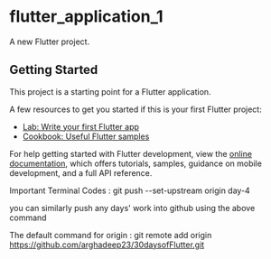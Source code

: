# flutter_application_1

A new Flutter project.

## Getting Started

This project is a starting point for a Flutter application.

A few resources to get you started if this is your first Flutter project:

- [Lab: Write your first Flutter app](https://docs.flutter.dev/get-started/codelab)
- [Cookbook: Useful Flutter samples](https://docs.flutter.dev/cookbook)

For help getting started with Flutter development, view the
[online documentation](https://docs.flutter.dev/), which offers tutorials,
samples, guidance on mobile development, and a full API reference.

Important Terminal Codes : 
git push --set-upstream origin day-4

you can similarly push any days' work into github using the above command

The default command for origin :
git remote add origin https://github.com/arghadeep23/30daysofFlutter.git

